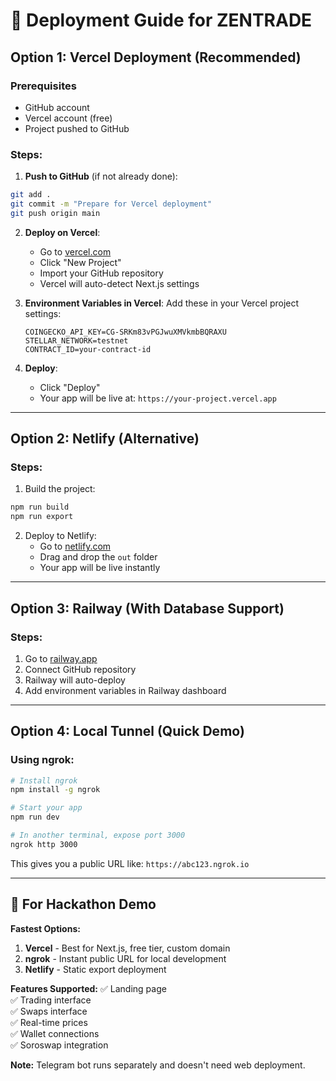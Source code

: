 # 🚀 Deployment Guide for ZENTRADE

## Option 1: Vercel Deployment (Recommended)

### Prerequisites
- GitHub account
- Vercel account (free)
- Project pushed to GitHub

### Steps:

1. **Push to GitHub** (if not already done):
```bash
git add .
git commit -m "Prepare for Vercel deployment"
git push origin main
```

2. **Deploy on Vercel**:
   - Go to [vercel.com](https://vercel.com)
   - Click "New Project"
   - Import your GitHub repository
   - Vercel will auto-detect Next.js settings

3. **Environment Variables in Vercel**:
   Add these in your Vercel project settings:
   ```
   COINGECKO_API_KEY=CG-SRKm83vPGJwuXMVkmbBQRAXU
   STELLAR_NETWORK=testnet
   CONTRACT_ID=your-contract-id
   ```

4. **Deploy**:
   - Click "Deploy"
   - Your app will be live at: `https://your-project.vercel.app`

---

## Option 2: Netlify (Alternative)

### Steps:
1. Build the project:
```bash
npm run build
npm run export
```

2. Deploy to Netlify:
   - Go to [netlify.com](https://netlify.com)
   - Drag and drop the `out` folder
   - Your app will be live instantly

---

## Option 3: Railway (With Database Support)

### Steps:
1. Go to [railway.app](https://railway.app)
2. Connect GitHub repository
3. Railway will auto-deploy
4. Add environment variables in Railway dashboard

---

## Option 4: Local Tunnel (Quick Demo)

### Using ngrok:
```bash
# Install ngrok
npm install -g ngrok

# Start your app
npm run dev

# In another terminal, expose port 3000
ngrok http 3000
```

This gives you a public URL like: `https://abc123.ngrok.io`

---

## 🎯 For Hackathon Demo

**Fastest Options:**
1. **Vercel** - Best for Next.js, free tier, custom domain
2. **ngrok** - Instant public URL for local development
3. **Netlify** - Static export deployment

**Features Supported:**
✅ Landing page  
✅ Trading interface  
✅ Swaps interface  
✅ Real-time prices  
✅ Wallet connections  
✅ Soroswap integration  

**Note:** Telegram bot runs separately and doesn't need web deployment.
